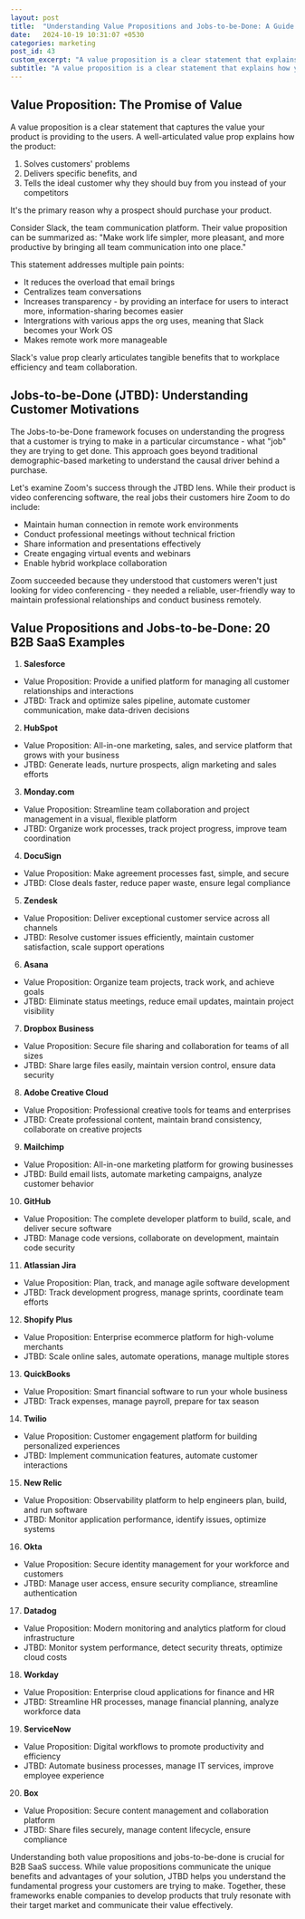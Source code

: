 ```yaml
---
layout: post
title:  "Understanding Value Propositions and Jobs-to-be-Done: A Guide for B2B SaaS"
date:   2024-10-19 10:31:07 +0530
categories: marketing
post_id: 43
custom_excerpt: "A value proposition is a clear statement that explains how your product solves customers' problems, delivers specific benefits, and tells the ideal customer why they should buy from you "
subtitle: "A value proposition is a clear statement that explains how your product solves customers' problems, delivers specific benefits, and tells the ideal customer why they should buy from you "
---
```



## Value Proposition: The Promise of Value

A value proposition is a clear statement that captures the value your product is providing to the users. A well-articulated value prop explains how the product:
1. Solves customers' problems
2. Delivers specific benefits, and
3. Tells the ideal customer why they should buy from you instead of your competitors
 
It's the primary reason why a prospect should purchase your product.

Consider Slack, the team communication platform. Their value proposition can be summarized as: "Make work life simpler, more pleasant, and more productive by bringing all team communication into one place." 

This statement addresses multiple pain points:
- It reduces the overload that email brings
- Centralizes team conversations
- Increases transparency - by providing an interface for users to interact more, information-sharing becomes easier
- Intergrations with various apps the org uses, meaning that Slack becomes your Work OS
- Makes remote work more manageable

Slack's value prop clearly articulates tangible benefits that to workplace efficiency and team collaboration.

## Jobs-to-be-Done (JTBD): Understanding Customer Motivations

The Jobs-to-be-Done framework focuses on understanding the progress that a customer is trying to make in a particular circumstance - what "job" they are trying to get done. This approach goes beyond traditional demographic-based marketing to understand the causal driver behind a purchase.

Let's examine Zoom's success through the JTBD lens. While their product is video conferencing software, the real jobs their customers hire Zoom to do include:
- Maintain human connection in remote work environments
- Conduct professional meetings without technical friction
- Share information and presentations effectively
- Create engaging virtual events and webinars
- Enable hybrid workplace collaboration

Zoom succeeded because they understood that customers weren't just looking for video conferencing - they needed a reliable, user-friendly way to maintain professional relationships and conduct business remotely.

## Value Propositions and Jobs-to-be-Done: 20 B2B SaaS Examples

1. **Salesforce**
- Value Proposition: Provide a unified platform for managing all customer relationships and interactions
- JTBD: Track and optimize sales pipeline, automate customer communication, make data-driven decisions

2. **HubSpot**
- Value Proposition: All-in-one marketing, sales, and service platform that grows with your business
- JTBD: Generate leads, nurture prospects, align marketing and sales efforts

3. **Monday.com**
- Value Proposition: Streamline team collaboration and project management in a visual, flexible platform
- JTBD: Organize work processes, track project progress, improve team coordination

4. **DocuSign**
- Value Proposition: Make agreement processes fast, simple, and secure
- JTBD: Close deals faster, reduce paper waste, ensure legal compliance

5. **Zendesk**
- Value Proposition: Deliver exceptional customer service across all channels
- JTBD: Resolve customer issues efficiently, maintain customer satisfaction, scale support operations

6. **Asana**
- Value Proposition: Organize team projects, track work, and achieve goals
- JTBD: Eliminate status meetings, reduce email updates, maintain project visibility

7. **Dropbox Business**
- Value Proposition: Secure file sharing and collaboration for teams of all sizes
- JTBD: Share large files easily, maintain version control, ensure data security

8. **Adobe Creative Cloud**
- Value Proposition: Professional creative tools for teams and enterprises
- JTBD: Create professional content, maintain brand consistency, collaborate on creative projects

9. **Mailchimp**
- Value Proposition: All-in-one marketing platform for growing businesses
- JTBD: Build email lists, automate marketing campaigns, analyze customer behavior

10. **GitHub**
- Value Proposition: The complete developer platform to build, scale, and deliver secure software
- JTBD: Manage code versions, collaborate on development, maintain code security

11. **Atlassian Jira**
- Value Proposition: Plan, track, and manage agile software development
- JTBD: Track development progress, manage sprints, coordinate team efforts

12. **Shopify Plus**
- Value Proposition: Enterprise ecommerce platform for high-volume merchants
- JTBD: Scale online sales, automate operations, manage multiple stores

13. **QuickBooks**
- Value Proposition: Smart financial software to run your whole business
- JTBD: Track expenses, manage payroll, prepare for tax season

14. **Twilio**
- Value Proposition: Customer engagement platform for building personalized experiences
- JTBD: Implement communication features, automate customer interactions

15. **New Relic**
- Value Proposition: Observability platform to help engineers plan, build, and run software
- JTBD: Monitor application performance, identify issues, optimize systems

16. **Okta**
- Value Proposition: Secure identity management for your workforce and customers
- JTBD: Manage user access, ensure security compliance, streamline authentication

17. **Datadog**
- Value Proposition: Modern monitoring and analytics platform for cloud infrastructure
- JTBD: Monitor system performance, detect security threats, optimize cloud costs

18. **Workday**
- Value Proposition: Enterprise cloud applications for finance and HR
- JTBD: Streamline HR processes, manage financial planning, analyze workforce data

19. **ServiceNow**
- Value Proposition: Digital workflows to promote productivity and efficiency
- JTBD: Automate business processes, manage IT services, improve employee experience

20. **Box**
- Value Proposition: Secure content management and collaboration platform
- JTBD: Share files securely, manage content lifecycle, ensure compliance

Understanding both value propositions and jobs-to-be-done is crucial for B2B SaaS success. While value propositions communicate the unique benefits and advantages of your solution, JTBD helps you understand the fundamental progress your customers are trying to make. Together, these frameworks enable companies to develop products that truly resonate with their target market and communicate their value effectively.